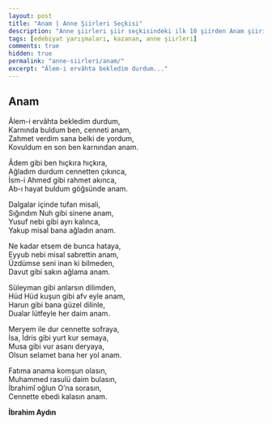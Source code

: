 ```yaml
---
layout: post
title: "Anam | Anne Şiirleri Seçkisi"
description: "Anne şiirleri şiir seçkisindeki ilk 10 şiirden Anam şiiri..."
tags: [edebiyat yarışmaları, kazanan, anne şiirleri]
comments: true
hidden: true
permalink: "anne-siirleri/anam/"
excerpt: "Âlem-i ervâhta bekledim durdum..."
---
```


## Anam
Âlem-i ervâhta bekledim durdum,  
Karnında buldum ben, cenneti anam,  
Zahmet verdim sana belki de yordum,  
Kovuldum en son ben karnından anam.  

Âdem gibi ben hıçkıra hıçkıra,  
Ağladım durdum cennetten çıkınca,  
İsm-i Ahmed gibi rahmet akınca,  
Ab-ı hayat buldum göğsünde anam.  

Dalgalar içinde tufan misali,  
Sığındım Nuh gibi sinene anam,  
Yusuf nebi gibi ayrı kalınca,  
Yakup misal bana ağladın anam.  

Ne kadar etsem de bunca hataya,  
Eyyub nebi misal sabrettin anam,  
Üzdümse seni inan ki bilmeden,  
Davut gibi sakın ağlama anam.  

Süleyman gibi anlarsın dilimden,  
Hüd Hüd kuşun gibi afv eyle anam,  
Harun gibi bana güzel dilinle,  
Dualar lütfeyle her daim anam.  

Meryem ile dur cennette sofraya,  
İsa, İdris gibi yurt kur semaya,  
Musa gibi vur asanı deryaya,  
Olsun selamet bana her yol anam.  

Fatıma anama komşun olasın,  
Muhammed rasulü daim bulasın,  
İbrahimî oğlun O’na sorasın,  
Cennette ebedi kalasın anam.  

**İbrahim Aydın**
